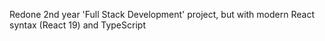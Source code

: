 Redone 2nd year 'Full Stack Development' project, but with modern React syntax (React 19) and TypeScript
